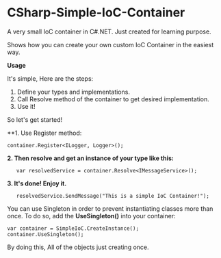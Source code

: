 # CSharp-Simple-IoC-Container
A very small IoC container in C#.NET. Just created for learning purpose.

Shows how you can create your own custom IoC Container in the easiest way.

**Usage**

It's simple, Here are the steps:
1. Define your types and implementations.
2. Call Resolve method of the container to get desired implementation.
3. Use it!

So let's get started!


**1. Use Register method:

    container.Register<ILogger, Logger>();
           
**2. Then resolve and get an instance of your type like this:**

       var resolvedService = container.Resolve<IMessageService>();

**3. It's done! Enjoy it.**

       resolvedService.SendMessage("This is a simple IoC Container!");
    
You can use Singleton in order to prevent instantiating classes more than once. To do so, add the **UseSingleton()** into your container:

    var container = SimpleIoC.CreateInstance();
    container.UseSingleton();

By doing this, All of the objects just creating once.

